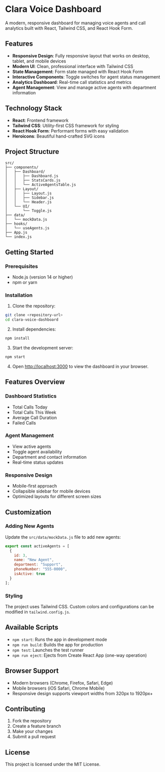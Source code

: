 # Clara Voice Dashboard

A modern, responsive dashboard for managing voice agents and call analytics built with React, Tailwind CSS, and React Hook Form.

## Features

- **Responsive Design**: Fully responsive layout that works on desktop, tablet, and mobile devices
- **Modern UI**: Clean, professional interface with Tailwind CSS
- **State Management**: Form state managed with React Hook Form
- **Interactive Components**: Toggle switches for agent status management
- **Analytics Dashboard**: Real-time call statistics and metrics
- **Agent Management**: View and manage active agents with department information

## Technology Stack

- **React**: Frontend framework
- **Tailwind CSS**: Utility-first CSS framework for styling
- **React Hook Form**: Performant forms with easy validation
- **Heroicons**: Beautiful hand-crafted SVG icons

## Project Structure

```
src/
├── components/
│   ├── Dashboard/
│   │   ├── Dashboard.js
│   │   ├── StatsCards.js
│   │   └── ActiveAgentsTable.js
│   ├── Layout/
│   │   ├── Layout.js
│   │   ├── Sidebar.js
│   │   └── Header.js
│   └── UI/
│       └── Toggle.js
├── data/
│   └── mockData.js
├── hooks/
│   └── useAgents.js
├── App.js
└── index.js
```

## Getting Started

### Prerequisites

- Node.js (version 14 or higher)
- npm or yarn

### Installation

1. Clone the repository:
```bash
git clone <repository-url>
cd clara-voice-dashboard
```

2. Install dependencies:
```bash
npm install
```

3. Start the development server:
```bash
npm start
```

4. Open [http://localhost:3000](http://localhost:3000) to view the dashboard in your browser.

## Features Overview

### Dashboard Statistics
- Total Calls Today
- Total Calls This Week  
- Average Call Duration
- Failed Calls

### Agent Management
- View active agents
- Toggle agent availability
- Department and contact information
- Real-time status updates

### Responsive Design
- Mobile-first approach
- Collapsible sidebar for mobile devices
- Optimized layouts for different screen sizes

## Customization

### Adding New Agents
Update the `src/data/mockData.js` file to add new agents:

```javascript
export const activeAgents = [
  {
    id: 3,
    name: "New Agent",
    department: "Support",
    phoneNumber: "555-0000",
    isActive: true
  }
];
```

### Styling
The project uses Tailwind CSS. Custom colors and configurations can be modified in `tailwind.config.js`.

## Available Scripts

- `npm start`: Runs the app in development mode
- `npm run build`: Builds the app for production
- `npm test`: Launches the test runner
- `npm run eject`: Ejects from Create React App (one-way operation)

## Browser Support

- Modern browsers (Chrome, Firefox, Safari, Edge)
- Mobile browsers (iOS Safari, Chrome Mobile)
- Responsive design supports viewport widths from 320px to 1920px+

## Contributing

1. Fork the repository
2. Create a feature branch
3. Make your changes
4. Submit a pull request

## License

This project is licensed under the MIT License.
